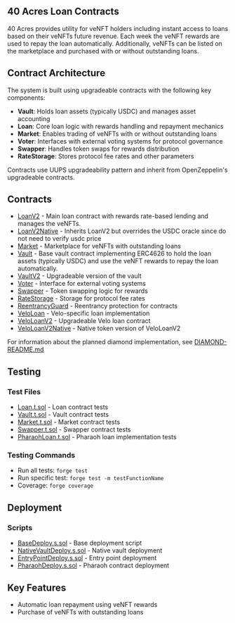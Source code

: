 ## 40 Acres Loan Contracts

40 Acres provides utility for veNFT holders including instant access to loans based on their veNFTs future revenue. Each week the veNFT rewards are used to repay the loan automatically. Additionally, veNFTs can be listed on the marketplace and purchased with or without outstanding loans.

## Contract Architecture

The system is built using upgradeable contracts with the following key components:

- **Vault**: Holds loan assets (typically USDC) and manages asset accounting
- **Loan**: Core loan logic with rewards handling and repayment mechanics
- **Market**: Enables trading of veNFTs with or without outstanding loans
- **Voter**: Interfaces with external voting systems for protocol governance
- **Swapper**: Handles token swaps for rewards distribution
- **RateStorage**: Stores protocol fee rates and other parameters

Contracts use UUPS upgradeability pattern and inherit from OpenZeppelin's upgradeable contracts.

## Contracts

- [LoanV2](src/LoanV2.sol) - Main loan contract with rewards rate-based lending and manages the veNFTs.
- [LoanV2Native](src/LoanV2Native.sol) - Inherits LoanV2 but overrides the USDC oracle since do not need to verify usdc price
- [Market](src/Market.sol) - Marketplace for veNFTs with outstanding loans
- [Vault](src/Vault.sol) - Base vault contract implementing ERC4626 to hold the loan assets (typically USDC) and use the veNFT rewards to repay the loan automatically.
- [VaultV2](src/VaultV2.sol) - Upgradeable version of the vault
- [Voter](src/interfaces/IVoter.sol) - Interface for external voting systems
- [Swapper](src/Swapper.sol) - Token swapping logic for rewards
- [RateStorage](src/RateStorage.sol) - Storage for protocol fee rates
- [ReentrancyGuard](src/ReentrancyGuard.sol) - Reentrancy protection for contracts
- [VeloLoan](src/VeloLoan.sol) - Velo-specific loan implementation
- [VeloLoanV2](src/VeloLoanV2.sol) - Upgradeable Velo loan contract
- [VeloLoanV2Native](src/VeloLoanV2Native.sol) - Native token version of VeloLoanV2

For information about the planned diamond implementation, see [DIAMOND-README.md](DIAMOND-README.md)

## Testing

### Test Files
- [Loan.t.sol](test/Loan.t.sol) - Loan contract tests
- [Vault.t.sol](test/Vault.t.sol) - Vault contract tests
- [Market.t.sol](test/Market.t.sol) - Market contract tests
- [Swapper.t.sol](test/Swapper.t.sol) - Swapper contract tests
- [PharaohLoan.t.sol](test/PharaohLoan.t.sol) - Pharaoh loan implementation tests


### Testing Commands
- Run all tests: `forge test`
- Run specific test: `forge test -m testFunctionName`
- Coverage: `forge coverage`

## Deployment

### Scripts
- [BaseDeploy.s.sol](script/BaseDeploy.s.sol) - Base deployment script
- [NativeVaultDeploy.s.sol](script/NativeVaultDeploy.s.sol) - Native vault deployment
- [EntryPointDeploy.s.sol](script/EntryPointDeploy.s.sol) - Entry point deployment
- [PharaohDeploy.s.sol](script/PharaohDeploy.s.sol) - Pharaoh contract deployment

## Key Features
- Automatic loan repayment using veNFT rewards
- Purchase of veNFTs with outstanding loans
